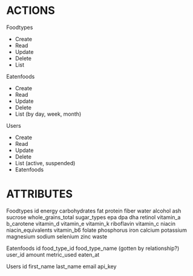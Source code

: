 # ACTIONS

Foodtypes
- Create
- Read
- Update
- Delete
- List

Eatenfoods
- Create
- Read
- Update
- Delete
- List (by day, week, month)

Users
- Create
- Read
- Update
- Delete
- List (active, suspended)
- Eatenfoods


# ATTRIBUTES

Foodtypes
  id
  energy
  carbohydrates
  fat
  protein
 	fiber
 	water
  alcohol
  ash
  sucrose
  whole_grains_total
  sugar_types
  epa
  dpa
  dha
  retinol
  vitamin_a
  b_carotene
  vitamin_d
  vitamin_e
  vitamin_k
  riboflavin
  vitamin_c
  niacin
  niacin_equivalents
  vitamin_b6
  folate
  phosphorus
  iron
  calcium
  potassium
  magnesium
  sodium
  selenium
  zinc
  waste

Eatenfoods
	id
	food_type_id
	food_type_name (gotten by relationship?)
	user_id
	amount
	metric_used
	eaten_at

Users
	id
	first_name
	last_name
	email
	api_key
